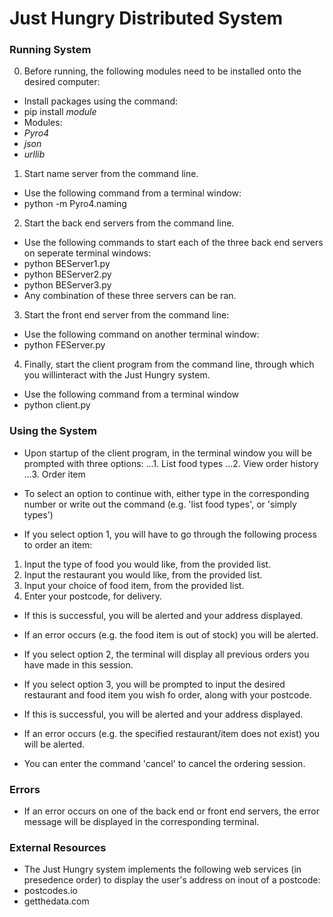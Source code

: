 # Just Hungry Distributed System

### Running System

0. Before running, the following modules need to be installed onto the desired computer:
- Install packages using the command:
- pip install *module*
- Modules:
- *Pyro4*
- *json*
- *urllib*

1. Start name server from the command line.
- Use the following command from a terminal window:
- python -m Pyro4.naming

2. Start the back end servers from the command line.
- Use the following commands to start each of the three back end servers on seperate terminal windows:
- python BEServer1.py
- python BEServer2.py
- python BEServer3.py
- Any combination of these three servers can be ran.

3. Start the front end server from the command line:
- Use the following command on another terminal window:
- python FEServer.py

4. Finally, start the client program from the command line, through which you willinteract with the Just Hungry system.
- Use the following command from a terminal window
- python client.py

### Using the System

- Upon startup of the client program, in the terminal window you will be prompted with three options:
...1. List food types
...2. View order history
...3. Order item
- To select an option to continue with, either type in the corresponding number or write out the command (e.g. 'list food types', or 'simply types')

- If you select option 1, you will have to go through the following process to order an item:
1. Input the type of food you would like, from the provided list.
2. Input the restaurant you would like, from the provided list.
3. Input your choice of food item, from the provided list.
4. Enter your postcode, for delivery.
- If this is successful, you will be alerted and your address displayed.
- If an error occurs (e.g. the food item is out of stock) you will be alerted.

- If you select option 2, the terminal will display all previous orders you have made in this session.

- If you select option 3, you will be prompted to input the desired restaurant and food item you wish fo order, along with your postcode.
- If this is successful, you will be alerted and your address displayed.
- If an error occurs (e.g. the specified restaurant/item does not exist) you will be alerted.

- You can enter the command 'cancel' to cancel the ordering session.

### Errors

- If an error occurs on one of the back end or front end servers, the error message will be displayed in the corresponding terminal.


### External Resources

- The Just Hungry system implements the following web services (in presedence order) to display the user's address on inout of a postcode:
- postcodes.io
- getthedata.com



